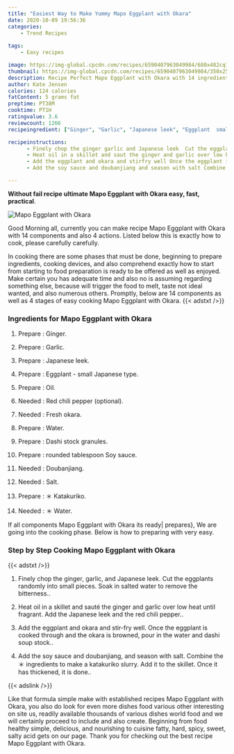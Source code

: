 ```yaml
---
title: "Easiest Way to Make Yummy Mapo Eggplant with Okara"
date: 2020-10-09 19:56:36
categories:
    - Trend Recipes
    
tags:
    - Easy recipes

image: https://img-global.cpcdn.com/recipes/6590407963049984/680x482cq70/mapo-eggplant-with-okara-recipe-main-photo.jpg
thumbnail: https://img-global.cpcdn.com/recipes/6590407963049984/350x250cq70/mapo-eggplant-with-okara-recipe-main-photo.jpg
description: Recipe Perfect Mapo Eggplant with Okara with 14 ingredients and 4 stages of easy cooking.
author: Kate Jensen
calories: 124 calories
fatContent: 5 grams fat
preptime: PT38M
cooktime: PT1H
ratingvalue: 3.6
reviewcount: 1266
recipeingredient: ["Ginger", "Garlic", "Japanese leek", "Eggplant  small Japanese type", "Oil", "Red chili pepper optional", "Fresh okara", "Water", "Dashi stock granules", "rounded tablespoon Soy sauce", "Doubanjiang", "Salt", " Katakuriko", " Water"]

recipeinstructions: 
      - Finely chop the ginger garlic and Japanese leek  Cut the eggplants randomly into small pieces Soak in salted water to remove the bitterness 
      - Heat oil in a skillet and saut the ginger and garlic over low heat until fragrant Add the Japanese leek and the red chili pepper 
      - Add the eggplant and okara and stirfry well Once the eggplant is cooked through and the okara is browned pour in the water and dashi soup stock 
      - Add the soy sauce and doubanjiang and season with salt Combine the  ingredients to make a katakuriko slurry Add it to the skillet Once it has thickened it is done

---
```




**Without fail recipe ultimate Mapo Eggplant with Okara easy, fast, practical**. 


![Mapo Eggplant with Okara](https://img-global.cpcdn.com/recipes/6590407963049984/680x482cq70/mapo-eggplant-with-okara-recipe-main-photo.jpg "Mapo Eggplant with Okara")




Good Morning all, currently you can make recipe Mapo Eggplant with Okara with 14 components and also 4 actions. Listed below this is exactly how to cook, please carefully carefully.

In cooking there are some phases that must be done, beginning to prepare ingredients, cooking devices, and also comprehend exactly how to start from starting to food preparation is ready to be offered as well as enjoyed. Make certain you has adequate time and also no is assuming regarding something else, because will trigger the food to melt, taste not ideal wanted, and also numerous others. Promptly, below are 14 components as well as 4 stages of easy cooking Mapo Eggplant with Okara.
{{< adstxt />}}

### Ingredients for Mapo Eggplant with Okara


1. Prepare  : Ginger.

1. Prepare  : Garlic.

1. Prepare  : Japanese leek.

1. Prepare  : Eggplant - small Japanese type.

1. Prepare  : Oil.

1. Needed  : Red chili pepper (optional).

1. Needed  : Fresh okara.

1. Prepare  : Water.

1. Prepare  : Dashi stock granules.

1. Prepare  : rounded tablespoon Soy sauce.

1. Needed  : Doubanjiang.

1. Needed  : Salt.

1. Prepare  : ＊ Katakuriko.

1. Needed  : ＊ Water.



If all components Mapo Eggplant with Okara its ready| prepares}, We are going into the cooking phase. Below is how to preparing with very easy.

### Step by Step Cooking Mapo Eggplant with Okara

{{< adstxt />}}


1. Finely chop the ginger, garlic, and Japanese leek.  Cut the eggplants randomly into small pieces. Soak in salted water to remove the bitterness..



1. Heat oil in a skillet and sauté the ginger and garlic over low heat until fragrant. Add the Japanese leek and the red chili pepper..



1. Add the eggplant and okara and stir-fry well. Once the eggplant is cooked through and the okara is browned, pour in the water and dashi soup stock..



1. Add the soy sauce and doubanjiang, and season with salt. Combine the ＊ ingredients to make a katakuriko slurry. Add it to the skillet. Once it has thickened, it is done..





{{< adslink />}}

Like that formula simple make with established recipes Mapo Eggplant with Okara, you also do look for even more dishes food various other interesting on site us, readily available thousands of various dishes world food and we will certainly proceed to include and also create. Beginning from food healthy simple, delicious, and nourishing to cuisine fatty, hard, spicy, sweet, salty acid gets on our page. Thank you for checking out the best recipe Mapo Eggplant with Okara.
